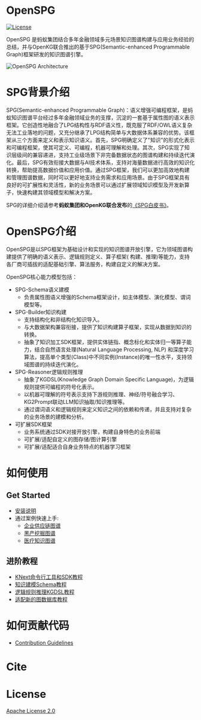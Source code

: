 # OpenSPG

[![License](https://img.shields.io/badge/License-Apache%202.0-blue.svg)](./LICENSE)

OpenSPG 是蚂蚁集团结合多年金融领域多元场景知识图谱构建与应用业务经验的总结，并与OpenKG联合推出的基于SPG(Semantic-enhanced Programmable Graph)框架研发的知识图谱引擎。

![OpenSPG Architecture](https://mdn.alipayobjects.com/huamei_xgb3qj/afts/img/A*YYSpQoItezMAAAAAAAAAAAAADtmcAQ/original)

# SPG背景介绍

SPG(Semantic-enhanced Programmable Graph)：语义增强可编程框架，是蚂蚁知识图谱平台经过多年金融领域业务的支撑，沉淀的一套基于属性图的语义表示框架。它创造性地融合了LPG结构性与RDF语义性，既克服了RDF/OWL语义复杂无法工业落地的问题，又充分继承了LPG结构简单与大数据体系兼容的优势。该框架从三个方面来定义和表示知识语义。首先，SPG明确定义了"知识"的形式化表示和可编程框架，使其可定义、可编程，机器可理解和处理。其次，SPG实现了知识层级间的兼容递进，支持工业级场景下非完备数据状态的图谱构建和持续迭代演化。最后，SPG有效衔接大数据与AI技术体系，支持对海量数据进行高效的知识化转换，帮助提高数据价值和应用价值。通过SPG框架，我们可以更加高效地构建和管理图谱数据，同时可以更好地支持业务需求和应用场景。由于SPG框架具有良好的可扩展性和灵活性，新的业务场景可以通过扩展领域知识模型及开发新算子，快速构建其领域模型和解决方案。

SPG的详细介绍请参考**蚂蚁集团和OpenKG联合发布**的[《SPG白皮书》](https://spg.openkg.cn/ "SPG白皮书")。

# OpenSPG介绍

OpenSPG是以SPG框架为基础设计和实现的知识图谱开放引擎，它为领域图谱构建提供了明确的语义表示、逻辑规则定义、算子框架(
构建、推理)等能力，支持各厂商可插拔的适配基础引擎、算法服务，构建自定义的解决方案。

OpenSPG核心能力模型包括：

* SPG-Schema语义建模
  * 负责属性图语义增强的Schema框架设计，如主体模型、演化模型、谓词模型等。
* SPG-Builder知识构建
  * 支持结构化和非结构化知识导入。
  * 与大数据架构兼容衔接，提供了知识构建算子框架，实现从数据到知识的转换。
  * 抽象了知识加工SDK框架，提供实体链指、概念标化和实体归一等算子能力，结合自然语言处理(Natural Language Processing, NLP)
    和深度学习算法，提高单个类型(Class)中不同实例(Instance)的唯一性水平，支持领域图谱的持续迭代演化。
* SPG-Reasoner逻辑规则推理
  * 抽象了KGDSL(Knowledge Graph Domain Specific Language)，为逻辑规则提供可编程的符号化表示。
  * 以机器可理解的符号表示支持下游规则推理、神经/符号融合学习、KG2Prompt联动LLM知识抽取/知识推理等。
  * 通过谓词语义和逻辑规则来定义知识之间的依赖和传递，并且支持对复杂的业务场景的建模和分析。
* 可扩展SDK框架
  * 业务系统通过SDK对接开放引擎，构建自身特色的业务前端
  * 可扩展/适配自定义的图存储/图计算引擎
  * 可扩展/适配适合自身业务特点的机器学习框架

# 如何使用

## Get Started

* [安装说明](https://spg.openkg.cn/quick-start/install)
* 通过案例快速上手:
  * [企业供应链图谱](https://spg.openkg.cn/example/enterprise-supply-chain)
  * [黑产挖掘图谱](https://spg.openkg.cn/example/risk-mining)
  * [医疗知识图谱](https://spg.openkg.cn/example/medical)

## 进阶教程

* [KNext命令行工具和SDK教程](https://spg.openkg.cn/tutorial/knext)
* [知识建模Schema教程](https://spg.openkg.cn/tutorial/spgschema)
* [逻辑规则推理KGDSL教程](https://spg.openkg.cn/tutorial/spgreasoner)
* [适配新的图数据库教程](https://spg.openkg.cn/tutorial/spg2lpg)

# 如何贡献代码

* [Contribution Guidelines](https://spg.openkg.cn/quick-start/contribution)

# Cite

# License

[Apache License 2.0](LICENSE)

